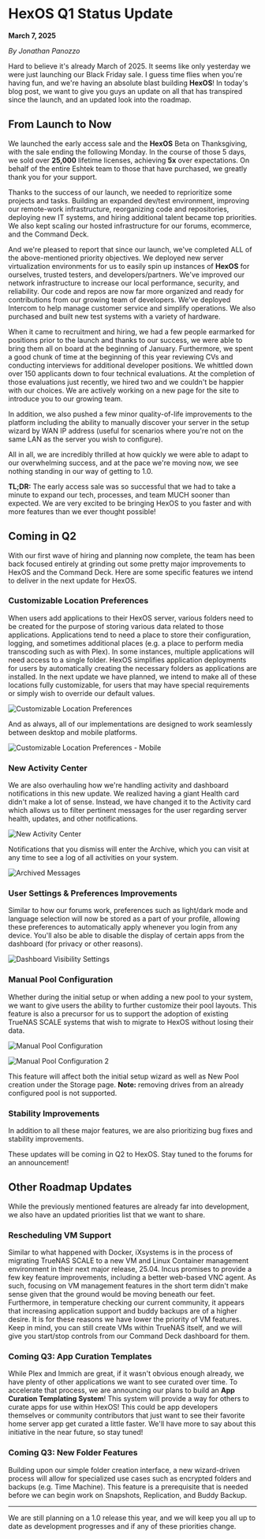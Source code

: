 # HexOS Q1 Status Update

**March 7, 2025**

*By Jonathan Panozzo*

Hard to believe it's already March of 2025. It seems like only yesterday we were just launching our Black Friday sale. I guess time flies when you're having fun, and we're having an absolute blast building **HexOS**! In today's blog post, we want to give you guys an update on all that has transpired since the launch, and an updated look into the roadmap.

## From Launch to Now

We launched the early access sale and the **HexOS** Beta on Thanksgiving, with the sale ending the following Monday. In the course of those 5 days, we sold over **25,000** lifetime licenses, achieving **5x** over expectations. On behalf of the entire Eshtek team to those that have purchased, we greatly thank you for your support.

Thanks to the success of our launch, we needed to reprioritize some projects and tasks. Building an expanded dev/test environment, improving our remote-work infrastructure, reorganizing code and repositories, deploying new IT systems, and hiring additional talent became top priorities. We also kept scaling our hosted infrastructure for our forums, ecommerce, and the Command Deck.

And we're pleased to report that since our launch, we've completed ALL of the above-mentioned priority objectives. We deployed new server virtualization environments for us to easily spin up instances of **HexOS** for ourselves, trusted testers, and developers/partners. We've improved our network infrastructure to increase our local performance, security, and reliability. Our code and repos are now far more organized and ready for contributions from our growing team of developers. We've deployed Intercom to help manage customer service and simplify operations. We also purchased and built new test systems with a variety of hardware.

When it came to recruitment and hiring, we had a few people earmarked for positions prior to the launch and thanks to our success, we were able to bring them all on board at the beginning of January. Furthermore, we spent a good chunk of time at the beginning of this year reviewing CVs and conducting interviews for additional developer positions. We whittled down over 150 applicants down to four technical evaluations. At the completion of those evaluations just recently, we hired two and we couldn't be happier with our choices. We are actively working on a new page for the site to introduce you to our growing team.

In addition, we also pushed a few minor quality-of-life improvements to the platform including the ability to manually discover your server in the setup wizard by WAN IP address (useful for scenarios where you're not on the same LAN as the server you wish to configure).

All in all, we are incredibly thrilled at how quickly we were able to adapt to our overwhelming success, and at the pace we're moving now, we see nothing standing in our way of getting to 1.0.

**TL;DR:** The early access sale was so successful that we had to take a minute to expand our tech, processes, and team MUCH sooner than expected. We are very excited to be bringing HexOS to you faster and with more features than we ever thought possible!

## Coming in Q2

With our first wave of hiring and planning now complete, the team has been back focused entirely at grinding out some pretty major improvements to HexOS and the Command Deck. Here are some specific features we intend to deliver in the next update for HexOS.

### Customizable Location Preferences

When users add applications to their HexOS server, various folders need to be created for the purpose of storing various data related to those applications. Applications tend to need a place to store their configuration, logging, and sometimes additional places (e.g. a place to perform media transcoding such as with Plex). In some instances, multiple applications will need access to a single folder. HexOS simplifies application deployments for users by automatically creating the necessary folders as applications are installed. In the next update we have planned, we intend to make all of these locations fully customizable, for users that may have special requirements or simply wish to override our default values.

![Customizable Location Preferences](/assets/screenshots/locations.png)

And as always, all of our implementations are designed to work seamlessly between desktop and mobile platforms.

![Customizable Location Preferences - Mobile](/assets/screenshots/locations-mobile.png)

### New Activity Center

We are also overhauling how we're handling activity and dashboard notifications in this new update. We realized having a giant Health card didn't make a lot of sense. Instead, we have changed it to the Activity card which allows us to filter pertinent messages for the user regarding server health, updates, and other notifications.

![New Activity Center](/assets/screenshots/activity-center.png)

Notifications that you dismiss will enter the Archive, which you can visit at any time to see a log of all activities on your system.

![Archived Messages](/assets/screenshots/activity-center-archived-messages.png)

### User Settings & Preferences Improvements

Similar to how our forums work, preferences such as light/dark mode and language selection will now be stored as a part of your profile, allowing these preferences to automatically apply whenever you login from any device. You'll also be able to disable the display of certain apps from the dashboard (for privacy or other reasons).

![Dashboard Visibility Settings](/assets/screenshots/dashboard-visibility.png)

### Manual Pool Configuration

Whether during the initial setup or when adding a new pool to your system, we want to give users the ability to further customize their pool layouts. This feature is also a precursor for us to support the adoption of existing TrueNAS SCALE systems that wish to migrate to HexOS without losing their data.

![Manual Pool Configuration](/assets/screenshots/manual-pool-configuration.png)

![Manual Pool Configuration 2](/assets/screenshots/manual-pool-configuration-2.png)

This feature will affect both the initial setup wizard as well as New Pool creation under the Storage page. **Note:** removing drives from an already configured pool is not supported.

### Stability Improvements

In addition to all these major features, we are also prioritizing bug fixes and stability improvements.

These updates will be coming in Q2 to HexOS. Stay tuned to the forums for an announcement!

## Other Roadmap Updates

While the previously mentioned features are already far into development, we also have an updated priorities list that we want to share.

### Rescheduling VM Support

Similar to what happened with Docker, iXsystems is in the process of migrating TrueNAS SCALE to a new VM and Linux Container management environment in their next major release, 25.04. Incus promises to provide a few key feature improvements, including a better web-based VNC agent. As such, focusing on VM management features in the short term didn't make sense given that the ground would be moving beneath our feet. Furthermore, in temperature checking our current community, it appears that increasing application support and buddy backups are of a higher desire. It is for these reasons we have lower the priority of VM features. Keep in mind, you can still create VMs within TrueNAS itself, and we will give you start/stop controls from our Command Deck dashboard for them.

### Coming Q3: App Curation Templates

While Plex and Immich are great, if it wasn't obvious enough already, we have plenty of other applications we want to see curated over time. To accelerate that process, we are announcing our plans to build an **App Curation Templating System**! This system will provide a way for others to curate apps for use within HexOS! This could be app developers themselves or community contributors that just want to see their favorite home server app get curated a little faster. We'll have more to say about this initiative in the near future, so stay tuned!

### Coming Q3: New Folder Features

Building upon our simple folder creation interface, a new wizard-driven process will allow for specialized use cases such as encrypted folders and backups (e.g. Time Machine). This feature is a prerequisite that is needed before we can begin work on Snapshots, Replication, and Buddy Backup.

---

We are still planning on a 1.0 release this year, and we will keep you all up to date as development progresses and if any of these priorities change.
